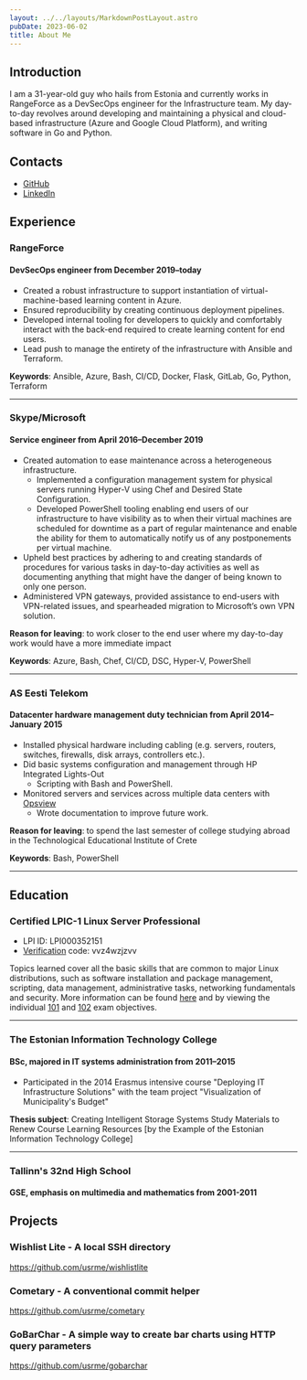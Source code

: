 ```yaml
---
layout: ../../layouts/MarkdownPostLayout.astro
pubDate: 2023-06-02
title: About Me
---
```

## Introduction

I am a 31-year-old guy who hails from Estonia and currently works in RangeForce as a DevSecOps engineer for the Infrastructure team. My day-to-day revolves around developing and maintaining a physical and cloud-based infrastructure (Azure and Google Cloud Platform), and writing software in Go and Python.

## Contacts

* [GitHub](https://github.com/usrme)
* [LinkedIn](https://ee.linkedin.com/pub/%C3%BCllar-seerme/4a/365/ba2)

## Experience

### RangeForce

#### DevSecOps engineer from December 2019–today

* Created a robust infrastructure to support instantiation of virtual-machine-based learning content in Azure.
* Ensured reproducibility by creating continuous deployment pipelines.
* Developed internal tooling for developers to quickly and comfortably interact with the back-end required to create learning content for end users.
* Lead push to manage the entirety of the infrastructure with Ansible and Terraform.

**Keywords**: Ansible, Azure, Bash, CI/CD, Docker, Flask, GitLab, Go, Python, Terraform

***

### Skype/Microsoft

#### Service engineer from April 2016–December 2019

* Created automation to ease maintenance across a heterogeneous infrastructure.
  * Implemented a configuration management system for physical servers running Hyper-V using Chef and Desired State Configuration.
  * Developed PowerShell tooling enabling end users of our infrastructure to have visibility as to when their virtual machines are scheduled for downtime as a part of regular maintenance and enable the ability for them to automatically notify us of any postponements per virtual machine.
* Upheld best practices by adhering to and creating standards of procedures for various tasks in day-to-day activities as well as documenting anything that might have the danger of being known to only one person.
* Administered VPN gateways, provided assistance to end-users with VPN-related issues, and spearheaded migration to Microsoft’s own VPN solution.

**Reason for leaving**: to work closer to the end user where my day-to-day work would have a more immediate impact

**Keywords**: Azure, Bash, Chef, CI/CD, DSC, Hyper-V, PowerShell

***

### AS Eesti Telekom

#### Datacenter hardware management duty technician from April 2014–January 2015

* Installed physical hardware including cabling (e.g. servers, routers, switches, firewalls, disk arrays, controllers etc.).
* Did basic systems configuration and management through HP Integrated Lights-Out
  * Scripting with Bash and PowerShell.
* Monitored servers and services across multiple data centers with [Opsview](https://www.opsview.com/ "Opsview - Enterprise IT Infrastructure Monitoring")
  * Wrote documentation to improve future work.

**Reason for leaving**: to spend the last semester of college studying abroad in the Technological Educational Institute of Crete

**Keywords**: Bash, PowerShell

***

## Education

### Certified LPIC-1 Linux Server Professional

* LPI ID: LPI000352151
* [Verification](https://cs.lpi.org/caf/Xamman/certification) code: vvz4wzjzvv

Topics learned cover all the basic skills that are common to major Linux distributions, such as software installation and package management, scripting, data management, administrative tasks, networking fundamentals and security. More information can be found [here](https://www.lpi.org/our-certifications/lpic-1-overview/) and by viewing the individual [101](https://www.lpi.org/our-certifications/exam-101-objectives/) and [102](https://www.lpi.org/our-certifications/exam-102-objectives/) exam objectives.

***

### The Estonian Information Technology College

#### BSc, majored in IT systems administration from 2011–2015

* Participated in the 2014 Erasmus intensive course "Deploying IT Infrastructure Solutions" with the team project "Visualization of Municipality's Budget"

**Thesis subject**: Creating Intelligent Storage Systems Study Materials to Renew Course Learning Resources \[by the Example of the Estonian Information Technology College\]

***

### Tallinn's 32nd High School

#### GSE, emphasis on multimedia and mathematics from 2001-2011

## Projects

### Wishlist Lite - A local SSH directory

<https://github.com/usrme/wishlistlite>

### Cometary - A conventional commit helper

<https://github.com/usrme/cometary>

### GoBarChar - A simple way to create bar charts using HTTP query parameters

<https://github.com/usrme/gobarchar>
